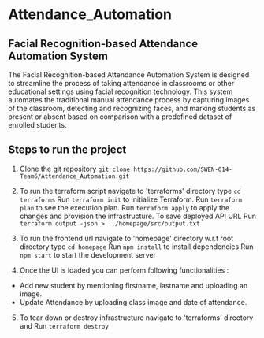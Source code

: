# Attendance_Automation

## Facial Recognition-based Attendance Automation System

The Facial Recognition-based Attendance Automation System is designed to streamline the process of taking attendance in classrooms or other educational settings using facial recognition technology. This system automates the traditional manual attendance process by capturing images of the classroom, detecting and recognizing faces, and marking students as present or absent based on comparison with a predefined dataset of enrolled students.

## Steps to run the project

1. Clone the git repository 
`git clone https://github.com/SWEN-614-Team6/Attendance_Automation.git`

2. To run the terraform script navigate to 'terraforms' directory
type `cd terraforms` 
Run `terraform init` to initialize Terraform.
Run `terraform plan` to see the execution plan.
Run `terraform apply` to apply the changes and provision the infrastructure.
To save deployed API URL Run `terraform output -json > ../homepage/src/output.txt`

3. To run the frontend url navigate to 'homepage' directory
w.r.t root directory type `cd homepage`
Run `npm install` to install dependencies
Run `npm start` to start the development server

4. Once the UI is loaded you can perform following functionalities :
- Add new student by mentioning firstname, lastname and uploading an image.
- Update Attendance by uploading class image and date of attendance.
 
5. To tear down or destroy infrastructure navigate to 'terraforms' directory and
Run `terraform destroy` 